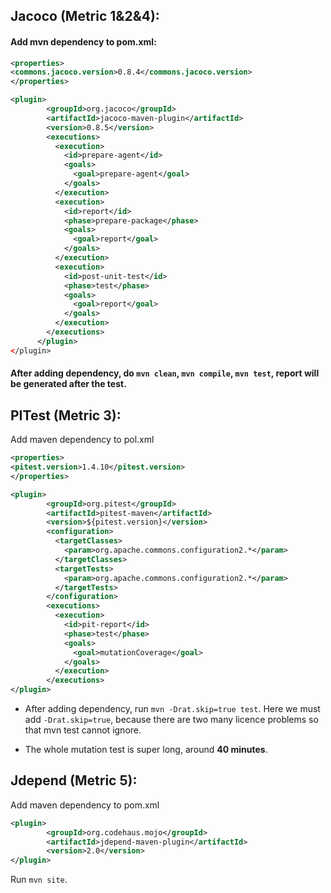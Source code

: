 ##  Jacoco (Metric 1&2&4):
#### Add mvn dependency to pom.xml:
```xml
<properties>
<commons.jacoco.version>0.8.4</commons.jacoco.version>
</properties>

<plugin>
        <groupId>org.jacoco</groupId>
        <artifactId>jacoco-maven-plugin</artifactId>
        <version>0.8.5</version>
        <executions>
          <execution>
            <id>prepare-agent</id>
            <goals>
              <goal>prepare-agent</goal>
            </goals>
          </execution>
          <execution>
            <id>report</id>
            <phase>prepare-package</phase>
            <goals>
              <goal>report</goal>
            </goals>
          </execution>
          <execution>
            <id>post-unit-test</id>
            <phase>test</phase>
            <goals>
              <goal>report</goal>
            </goals>
          </execution>
        </executions>
      </plugin>
</plugin>
```
#### After adding dependency, do `mvn clean`, `mvn compile`, `mvn test`, report will be generated after the test.

## PITest (Metric 3):
Add maven dependency to pol.xml
```xml
<properties>
<pitest.version>1.4.10</pitest.version>
</properties>

<plugin>
        <groupId>org.pitest</groupId>
        <artifactId>pitest-maven</artifactId>
        <version>${pitest.version}</version>
        <configuration>
          <targetClasses>
            <param>org.apache.commons.configuration2.*</param>
          </targetClasses>
          <targetTests>
            <param>org.apache.commons.configuration2.*</param>
          </targetTests>
        </configuration>
        <executions>
          <execution>
            <id>pit-report</id>
            <phase>test</phase>
            <goals>
              <goal>mutationCoverage</goal>
            </goals>
          </execution>
        </executions>
</plugin>
```
- After adding dependency, run `mvn -Drat.skip=true test`. Here we must add `-Drat.skip=true`, because there are two many licence problems so that mvn test cannot ignore.

- The whole mutation test is super long, around **40 minutes**.

## Jdepend (Metric 5):
Add maven dependency to pom.xml
```xml
<plugin>
        <groupId>org.codehaus.mojo</groupId>
        <artifactId>jdepend-maven-plugin</artifactId>
        <version>2.0</version>
</plugin>
```
Run `mvn site`.